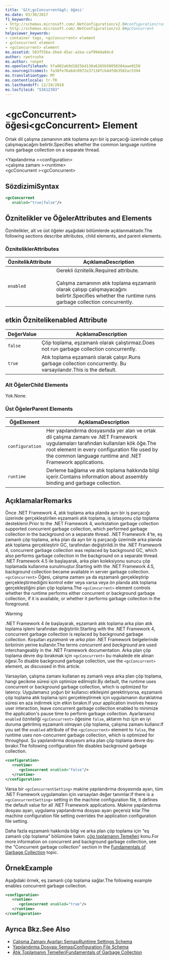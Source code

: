 ```yaml
---
title: '&lt;gcConcurrent&gt; öğesi'
ms.date: 03/30/2017
f1_keywords:
- http://schemas.microsoft.com/.NetConfiguration/v2.0#configuration/runtime/gcConcurrent
- http://schemas.microsoft.com/.NetConfiguration/v2.0#gcConcurrent
helpviewer_keywords:
- container tags, <gcConcurrent> element
- gcConcurrent element
- <gcConcurrent> element
ms.assetid: 503f55ba-26ed-45ac-a2ea-caf994da04cd
author: rpetrusha
ms.author: ronpet
ms.openlocfilehash: 5fa802ab9d1025bd130a6265b50050284aae0150
ms.sourcegitcommit: fa38fe76abdc8972e37138fcb4dfdb3502ac5394
ms.translationtype: MT
ms.contentlocale: tr-TR
ms.lasthandoff: 12/19/2018
ms.locfileid: "53612393"
---
```

# <a name="ltgcconcurrentgt-element"></a><span data-ttu-id="a0d81-102">&lt;gcConcurrent&gt; öğesi</span><span class="sxs-lookup"><span data-stu-id="a0d81-102">&lt;gcConcurrent&gt; Element</span></span>
<span data-ttu-id="a0d81-103">Ortak dil çalışma zamanının atık toplama ayrı bir iş parçacığı üzerinde çalışıp çalışmayacağını belirtir.</span><span class="sxs-lookup"><span data-stu-id="a0d81-103">Specifies whether the common language runtime runs garbage collection on a separate thread.</span></span>  
  
 <span data-ttu-id="a0d81-104">\<Yapılandırma ></span><span class="sxs-lookup"><span data-stu-id="a0d81-104">\<configuration></span></span>  
<span data-ttu-id="a0d81-105">\<çalışma zamanı ></span><span class="sxs-lookup"><span data-stu-id="a0d81-105">\<runtime></span></span>  
<span data-ttu-id="a0d81-106">\<gcConcurrent ></span><span class="sxs-lookup"><span data-stu-id="a0d81-106">\<gcConcurrent></span></span>  
  
## <a name="syntax"></a><span data-ttu-id="a0d81-107">Sözdizimi</span><span class="sxs-lookup"><span data-stu-id="a0d81-107">Syntax</span></span>  
  
```xml  
<gcConcurrent    
   enabled="true|false"/>  
```  
  
## <a name="attributes-and-elements"></a><span data-ttu-id="a0d81-108">Öznitelikler ve Öğeler</span><span class="sxs-lookup"><span data-stu-id="a0d81-108">Attributes and Elements</span></span>  
 <span data-ttu-id="a0d81-109">Öznitelikler, alt ve üst öğeler aşağıdaki bölümlerde açıklanmaktadır.</span><span class="sxs-lookup"><span data-stu-id="a0d81-109">The following sections describe attributes, child elements, and parent elements.</span></span>  
  
### <a name="attributes"></a><span data-ttu-id="a0d81-110">Öznitelikler</span><span class="sxs-lookup"><span data-stu-id="a0d81-110">Attributes</span></span>  
  
|<span data-ttu-id="a0d81-111">Öznitelik</span><span class="sxs-lookup"><span data-stu-id="a0d81-111">Attribute</span></span>|<span data-ttu-id="a0d81-112">Açıklama</span><span class="sxs-lookup"><span data-stu-id="a0d81-112">Description</span></span>|  
|---------------|-----------------|  
|`enabled`|<span data-ttu-id="a0d81-113">Gerekli öznitelik.</span><span class="sxs-lookup"><span data-stu-id="a0d81-113">Required attribute.</span></span><br /><br /> <span data-ttu-id="a0d81-114">Çalışma zamanının atık toplama eşzamanlı olarak çalışıp çalışmayacağını belirtir.</span><span class="sxs-lookup"><span data-stu-id="a0d81-114">Specifies whether the runtime runs garbage collection concurrently.</span></span>|  
  
## <a name="enabled-attribute"></a><span data-ttu-id="a0d81-115">etkin Öznitelik</span><span class="sxs-lookup"><span data-stu-id="a0d81-115">enabled Attribute</span></span>  
  
|<span data-ttu-id="a0d81-116">Değer</span><span class="sxs-lookup"><span data-stu-id="a0d81-116">Value</span></span>|<span data-ttu-id="a0d81-117">Açıklama</span><span class="sxs-lookup"><span data-stu-id="a0d81-117">Description</span></span>|  
|-----------|-----------------|  
|`false`|<span data-ttu-id="a0d81-118">Çöp toplama, eşzamanlı olarak çalıştırmaz.</span><span class="sxs-lookup"><span data-stu-id="a0d81-118">Does not run garbage collection concurrently.</span></span>|  
|`true`|<span data-ttu-id="a0d81-119">Atık toplama eşzamanlı olarak çalışır.</span><span class="sxs-lookup"><span data-stu-id="a0d81-119">Runs garbage collection concurrently.</span></span> <span data-ttu-id="a0d81-120">Bu varsayılandır.</span><span class="sxs-lookup"><span data-stu-id="a0d81-120">This is the default.</span></span>|  
  
### <a name="child-elements"></a><span data-ttu-id="a0d81-121">Alt Öğeler</span><span class="sxs-lookup"><span data-stu-id="a0d81-121">Child Elements</span></span>  
 <span data-ttu-id="a0d81-122">Yok.</span><span class="sxs-lookup"><span data-stu-id="a0d81-122">None.</span></span>  
  
### <a name="parent-elements"></a><span data-ttu-id="a0d81-123">Üst Öğeler</span><span class="sxs-lookup"><span data-stu-id="a0d81-123">Parent Elements</span></span>  
  
|<span data-ttu-id="a0d81-124">Öğe</span><span class="sxs-lookup"><span data-stu-id="a0d81-124">Element</span></span>|<span data-ttu-id="a0d81-125">Açıklama</span><span class="sxs-lookup"><span data-stu-id="a0d81-125">Description</span></span>|  
|-------------|-----------------|  
|`configuration`|<span data-ttu-id="a0d81-126">Her yapılandırma dosyasında yer alan ve ortak dil çalışma zamanı ve .NET Framework uygulamaları tarafından kullanılan kök öğe.</span><span class="sxs-lookup"><span data-stu-id="a0d81-126">The root element in every configuration file used by the common language runtime and .NET Framework applications.</span></span>|  
|`runtime`|<span data-ttu-id="a0d81-127">Derleme bağlama ve atık toplama hakkında bilgi içerir.</span><span class="sxs-lookup"><span data-stu-id="a0d81-127">Contains information about assembly binding and garbage collection.</span></span>|  
  
## <a name="remarks"></a><span data-ttu-id="a0d81-128">Açıklamalar</span><span class="sxs-lookup"><span data-stu-id="a0d81-128">Remarks</span></span>  
 <span data-ttu-id="a0d81-129">Önce .NET Framework 4, atık toplama arka planda ayrı bir iş parçacığı üzerinde gerçekleştirilen eşzamanlı atık toplama, iş istasyonu çöp toplama desteklenir.</span><span class="sxs-lookup"><span data-stu-id="a0d81-129">Prior to the .NET Framework 4, workstation garbage collection supported concurrent garbage collection, which performed garbage collection in the background on a separate thread.</span></span> <span data-ttu-id="a0d81-130">.NET Framework 4'te, eş zamanlı çöp toplama, arka plan da ayrı bir iş parçacığı üzerinde arka planda atık toplama gerçekleştirir GC, tarafından değiştirildi.</span><span class="sxs-lookup"><span data-stu-id="a0d81-130">In the .NET Framework 4, concurrent garbage collection was replaced by background GC, which also performs garbage collection in the background on a separate thread.</span></span> <span data-ttu-id="a0d81-131">.NET Framework 4.5 ile başlayarak, arka plan koleksiyonu sunucu çöp toplamada kullanıma sunulmuştur.</span><span class="sxs-lookup"><span data-stu-id="a0d81-131">Starting with the .NET Framework 4.5, background collection became available in server garbage collection.</span></span> <span data-ttu-id="a0d81-132">`<gcConcurrent>` Öğesi, çalışma zamanı ya da eşzamanlı gerçekleştirip gerçekleştirmediğini kontrol eder veya varsa veya ön planda atık toplama gerçekleştiğini plan çöp toplama.</span><span class="sxs-lookup"><span data-stu-id="a0d81-132">The `<gcConcurrent>` element controls whether the runtime performs either concurrent or background garbage collection, if it is available, or whether it performs garbage collection in the foreground.</span></span>  
  
> [!WARNING]
>  <span data-ttu-id="a0d81-133">.NET Framework 4 ile başlayarak, eşzamanlı atık toplama arka plan atık toplama işlemi tarafından değiştirilir.</span><span class="sxs-lookup"><span data-stu-id="a0d81-133">Starting with the .NET Framework 4, concurrent garbage collection is replaced by background garbage collection.</span></span> <span data-ttu-id="a0d81-134">Koşulları *eşzamanlı* ve *arka plan* .NET Framework belgelerinde birbirinin yerine kullanılır.</span><span class="sxs-lookup"><span data-stu-id="a0d81-134">The terms *concurrent* and *background* are used interchangeably in the .NET Framework documentation.</span></span> <span data-ttu-id="a0d81-135">Arka plan çöp toplama devre dışı bırakmak için `<gcConcurrent>` bu makalede ele alınan öğesi.</span><span class="sxs-lookup"><span data-stu-id="a0d81-135">To disable background garbage collection, use the `<gcConcurrent>` element, as discussed in this article.</span></span>  
  
 <span data-ttu-id="a0d81-136">Varsayılan, çalışma zamanı kullanan eş zamanlı veya arka plan çöp toplama, hangi gecikme süresi için optimize edilmiştir.</span><span class="sxs-lookup"><span data-stu-id="a0d81-136">By default, the runtime uses concurrent or background garbage collection, which is optimized for latency.</span></span> <span data-ttu-id="a0d81-137">Uygulamanız yoğun bir kullanıcı etkileşimi gerektiriyorsa, eşzamanlı çöp toplama atık toplama işini gerçekleştirmek için uygulamanın duraklatma süresi en aza indirmek için etkin bırakın.</span><span class="sxs-lookup"><span data-stu-id="a0d81-137">If your application involves heavy user interaction, leave concurrent garbage collection enabled to minimize the application's pause time to perform garbage collection.</span></span> <span data-ttu-id="a0d81-138">Ayarlarsanız `enabled` özniteliği `<gcConcurrent>` öğesine `false`, aktarım hızı için en iyi duruma getirilmiş eşzamanlı olmayan çöp toplama, çalışma zamanı kullanır.</span><span class="sxs-lookup"><span data-stu-id="a0d81-138">If you set the `enabled` attribute of the `<gcConcurrent>` element to `false`, the runtime uses non-concurrent garbage collection, which is optimized for throughput.</span></span> <span data-ttu-id="a0d81-139">Şu yapılandırma dosyasını arka plan çöp toplama devre dışı bırakır.</span><span class="sxs-lookup"><span data-stu-id="a0d81-139">The following configuration file disables background garbage collection.</span></span>  
  
```xml  
<configuration>  
   <runtime>  
      <gcConcurrent enabled="false"/>  
   </runtime>  
</configuration>  
```  
  
 <span data-ttu-id="a0d81-140">Varsa bir `<gcConcurrentSetting>` makine yapılandırma dosyasında ayarı, tüm .NET Framework uygulamaları için varsayılan değer tanımlar.</span><span class="sxs-lookup"><span data-stu-id="a0d81-140">If there is a `<gcConcurrentSetting>` setting in the machine configuration file, it defines the default value for all .NET Framework applications.</span></span> <span data-ttu-id="a0d81-141">Makine yapılandırma dosyası ayarı, uygulama yapılandırma dosyası ayarı geçersiz kılar.</span><span class="sxs-lookup"><span data-stu-id="a0d81-141">The machine configuration file setting overrides the application configuration file setting.</span></span>  
  
 <span data-ttu-id="a0d81-142">Daha fazla eşzamanlı hakkında bilgi ve arka plan çöp toplama için "eş zamanlı çöp toplama" bölümüne bakın. [çöp toplamanın Temelleri](../../../../../docs/standard/garbage-collection/fundamentals.md) konu.</span><span class="sxs-lookup"><span data-stu-id="a0d81-142">For more information on concurrent and background garbage collection, see the "Concurrent garbage collection" section in the [Fundamentals of Garbage Collection](../../../../../docs/standard/garbage-collection/fundamentals.md) topic.</span></span>  
  
## <a name="example"></a><span data-ttu-id="a0d81-143">Örnek</span><span class="sxs-lookup"><span data-stu-id="a0d81-143">Example</span></span>  
 <span data-ttu-id="a0d81-144">Aşağıdaki örnek, eş zamanlı çöp toplama sağlar.</span><span class="sxs-lookup"><span data-stu-id="a0d81-144">The following example enables concurrent garbage collection.</span></span>  
  
```xml  
<configuration>  
   <runtime>  
      <gcConcurrent enabled="true"/>  
   </runtime>  
</configuration>  
```  
  
## <a name="see-also"></a><span data-ttu-id="a0d81-145">Ayrıca Bkz.</span><span class="sxs-lookup"><span data-stu-id="a0d81-145">See Also</span></span>  
- [<span data-ttu-id="a0d81-146">Çalışma Zamanı Ayarları Şeması</span><span class="sxs-lookup"><span data-stu-id="a0d81-146">Runtime Settings Schema</span></span>](../../../../../docs/framework/configure-apps/file-schema/runtime/index.md)  
- [<span data-ttu-id="a0d81-147">Yapılandırma Dosyası Şeması</span><span class="sxs-lookup"><span data-stu-id="a0d81-147">Configuration File Schema</span></span>](../../../../../docs/framework/configure-apps/file-schema/index.md)  
- [<span data-ttu-id="a0d81-148">Atık Toplamanın Temelleri</span><span class="sxs-lookup"><span data-stu-id="a0d81-148">Fundamentals of Garbage Collection</span></span>](../../../../../docs/standard/garbage-collection/fundamentals.md)
